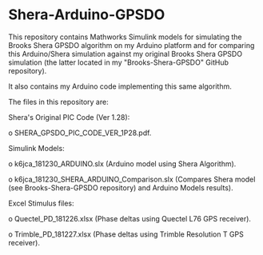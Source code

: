 # Shera-Arduino-GPSDO

This repository contains Mathworks Simulink models for simulating the Brooks Shera GPSDO algorithm on my Arduino platform and for comparing this Arduino/Shera simulation against my original Brooks Shera GPSDO simulation (the latter located in my "Brooks-Shera-GPSDO" GitHub repository).

It also contains my Arduino code implementing this same algorithm.

The files in this repository are:

Shera's Original PIC Code (Ver 1.28):

o  SHERA_GPSDO_PIC_CODE_VER_1P28.pdf.
  
Simulink Models:

o  k6jca_181230_ARDUINO.slx  (Arduino model using Shera Algorithm).

o  k6jca_181230_SHERA_ARDUINO_Comparison.slx (Compares Shera model (see Brooks-Shera-GPSDO repository) and Arduino Models results).

Excel Stimulus files:

o  Quectel_PD_181226.xlsx  (Phase deltas using Quectel L76 GPS receiver).

o  Trimble_PD_181227.xlsx  (Phase deltas using Trimble Resolution T GPS receiver).
